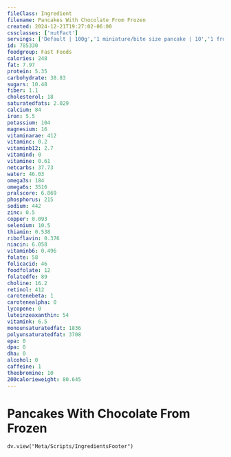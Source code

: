 ```yaml
---
fileClass: Ingredient
filename: Pancakes With Chocolate From Frozen
created: 2024-12-21T19:27:02-06:00
cssclasses: ['nutFact']
servings: ['Default | 100g','1 miniature/bite size pancake | 10','1 frozen pancake, nfs | 40','1 pouch | 80']
id: 785330
foodgroup: Fast Foods
calories: 248
fat: 7.97
protein: 5.35
carbohydrate: 38.83
sugars: 10.48
fiber: 1.1
cholesterol: 18
saturatedfats: 2.029
calcium: 84
iron: 5.5
potassium: 104
magnesium: 16
vitaminarae: 412
vitaminc: 0.2
vitaminb12: 2.7
vitamind: 0
vitamine: 0.61
netcarbs: 37.73
water: 46.03
omega3s: 184
omega6s: 3516
pralscore: 6.869
phosphorus: 215
sodium: 442
zinc: 0.5
copper: 0.093
selenium: 10.5
thiamin: 0.538
riboflavin: 0.376
niacin: 6.058
vitaminb6: 0.496
folate: 58
folicacid: 46
foodfolate: 12
folatedfe: 89
choline: 16.2
retinol: 412
carotenebeta: 1
carotenealpha: 0
lycopene: 0
luteinzeaxanthin: 54
vitamink: 6.5
monounsaturatedfat: 1836
polyunsaturatedfat: 3708
epa: 0
dpa: 0
dha: 0
alcohol: 0
caffeine: 1
theobromine: 10
200calorieweight: 80.645
---
```


# Pancakes With Chocolate From Frozen

```dataviewjs
dv.view("Meta/Scripts/IngredientsFooter")
```